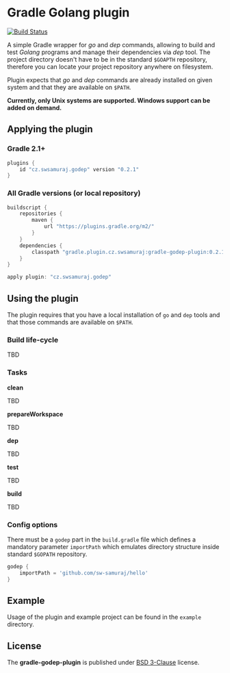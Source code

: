 # Gradle Golang plugin #

[![Build Status](https://travis-ci.org/sw-samuraj/gradle-godep-plugin.svg?branch=master)](https://travis-ci.org/sw-samuraj/gradle-godep-plugin)

A simple Gradle wrapper for _go_ and _dep_ commands, allowing to build and test
_Golang_ programs and manage their dependencies via _dep_ tool. The project
directory doesn't have to be in the standard `$GOAPTH` repository, therefore
you can locate your project repository anywhere on filesystem.

Plugin expects that _go_ and _dep_ commands are already installed on given system and that they are available on `$PATH`.

**Currently, only Unix systems are supported. Windows support can be added on demand.**

## Applying the plugin ##

### Gradle 2.1+ ###

```groovy
plugins {
    id "cz.swsamuraj.godep" version "0.2.1"
}
```
### All Gradle versions (or local repository) ##

```groovy
buildscript {
    repositories {
        maven {
            url "https://plugins.gradle.org/m2/"
        }
    }
    dependencies {
        classpath "gradle.plugin.cz.swsamuraj:gradle-godep-plugin:0.2.1"
    }
}

apply plugin: "cz.swsamuraj.godep"
```

## Using the plugin ##

The plugin requires that you have a local installation of `go` and `dep` tools and that
those commands are available on `$PATH`.

### Build life-cycle ###

TBD

### Tasks ###

**clean**

TBD

**prepareWorkspace**

TBD

**dep**

TBD

**test**

TBD

**build**

TBD

### Config options ###

There must be a `godep` part in the `build.gradle` file which defines a mandatory parameter `importPath` which emulates
directory structure inside standard `$GOPATH` repository.

```groovy
godep {
    importPath = 'github.com/sw-samuraj/hello'
}
```

## Example ##

Usage of the plugin and example project can be found in the `example` directory.

## License ##

The **gradle-godep-plugin** is published under [BSD 3-Clause](http://opensource.org/licenses/BSD-3-Clause) license.
